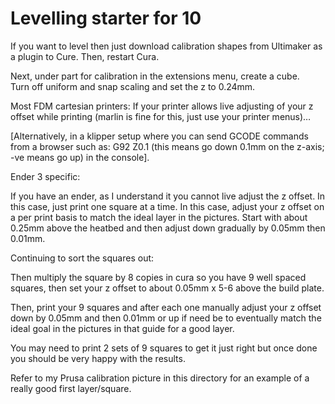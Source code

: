 # Levelling starter for 10

If you want to level then just download calibration shapes from Ultimaker 
as a plugin to Cure.  Then, restart Cura.

Next, under part for calibration in the extensions menu, create a cube.  
Turn off uniform and snap scaling and set the z to 0.24mm.

Most FDM cartesian printers:
If your printer allows live adjusting of your z offset while printing 
(marlin is fine for this, just use your printer menus)…

[Alternatively, in a klipper setup where you can send GCODE commands from 
a browser such as: G92 Z0.1 (this means go down 0.1mm on the z-axis; -ve 
means go up) in the console].

Ender 3 specific:

If you have an ender, as I understand it you cannot live adjust the z 
offset.  In this case, just print one square at a time.  In this case, 
adjust your z offset on a per print basis to match the ideal layer in the 
pictures.  Start with about 0.25mm above the heatbed and then adjust down 
gradually by 0.05mm then 0.01mm.

Continuing to sort the squares out:

Then multiply the square by 8 copies in cura so you have 9 well spaced 
squares, then set your z offset to about 0.05mm x 5-6 above the build 
plate.  

Then, print your 9 squares and after each one manually adjust your z 
offset down by 0.05mm and then 0.01mm or up if need be to eventually match 
the ideal goal in the pictures in that guide for a good layer. 

You may need to print 2 sets of 9 squares to get it just right but once 
done you should be very happy with the results.

Refer to my Prusa calibration picture in this directory for an example of 
a really good first layer/square.
